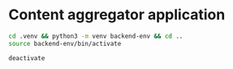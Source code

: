 # Content aggregator application

```bash
cd .venv && python3 -m venv backend-env && cd ..
source backend-env/bin/activate
```
```bash
deactivate
```
